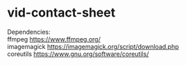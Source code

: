 # vid-contact-sheet
Dependencies:<br>
ffmpeg https://www.ffmpeg.org/<br>
imagemagick https://imagemagick.org/script/download.php<br>
coreutils https://www.gnu.org/software/coreutils/<br>
